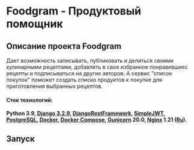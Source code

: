 # Foodgram - Продуктовый помощник

## Описание проекта Foodgram
Дает возможность записывать, публиковать и делиться своими кулинарными рецептами, добавлять в свое избранное понравившиес рецепты и подписываться на других авторов. А сервис "список покупок" поможет создать списко продуктов к покупке для приготовления выбранных рецептов.

#### Стек технологий:
 **Python 3.9,
 [Django 3.2.9](https://docs.djangoproject.com/en/4.0/),
 [DjangoRestFramework](https://www.django-rest-framework.org),
 [SimpleJWT](https://django-rest-framework-simplejwt.readthedocs.io/en/latest/),
 [PostgreSQL](https://www.postgresql.org/docs/),
 [Docker](https://docs.docker.com/),
 [Docker Compose](https://docs.docker.com/compose/),
 [Gunicorn](https://docs.gunicorn.org/en/stable/) 20.0,
 [Nginx](https://docs.nginx.com/) 1.21 ([Ru](https://nginx.org/ru/docs/)).**

## Запуск

